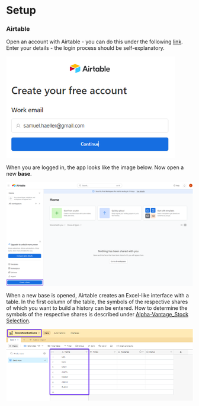 # Setup


### Airtable
Open an account with Airtable - you can do this under the following [link](https://airtable.com/signup). Enter your details - the login process should be self-explanatory. 

![Alt Image Text](./Images/Airtable_Login1.png "Login")



When you are logged in, the app looks like the image below. Now open a new **base**.

![Alt Image Text](./Images/Airtable_Setup.png "Setup")



When a new base is opened, Airtable creates an Excel-like interface with a table. In the first column of the table, the symbols of the respective shares of which you want to build a history can be entered. How to determine the symbols of the respective shares is described under [Alpha-Vantage_Stock Selection](./00-Alpha_Vantage/Alpha-Vantage_Stock-Selection.md).

![Alt Image Text](./Images/Airtable_Setup1.png "Setup1")
